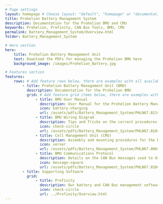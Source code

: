 ```yaml
---
# Page settings
layout: homepage # Choose layout: "default", "homepage" or "documentation-archive"
title: Prohelion Battery Management System
description: Documentation for the Prohelion BMU and CMU
keywords: Prohelion, Profinity, CAN Bus Tools, BMU, CMU
permalink: Battery_Management_System/Overview.html
folder: Battery_Management_System

# Hero section
hero:
    title: Prohelion Battery Management Unit
    text: Download the PDFs for managing the Prohelion BMU here
    background_image: /images/Prohelion_Battery.jpg

# Features section
features:
    rows: # Add feature rows below, there are examples with all available options
        - title: Prohelion Battery Management Unit (BMU)
          description: Documentation for the Prohelion BMU
          grid: # Add feature grid items below, there are examples with all available options
              - title: BMU User Manual
                description: User Manual for the Prohelion Battery Management Unit (BMU)
                icon: battery-charging
                url: /assets/pdfs/Battery_Management_System/PHLN67.011v2 BMS Users Manual.pdf
              - title: BMU Wiring Diagram
                description: Tips and Tricks on the correct procedures for wiring a Prohelion BMU
                icon: check-circle
                url: /assets/pdfs/Battery_Management_System/PHLN67.018v1 BMU Wiring Diagram.pdf
              - title: Cell Management Unit (CMU)
                description: Assembly and mounting procedures for the Prohelion CMU and wiring harness
                icon: server
                url: /assets/pdfs/Battery_Management_System/PHLN67.006v1 Assembly Procedure CMU Cell Wiring.pdf
              - title: BMU Communications Protocol
                description: Details on the CAN Bus messages used to drive the Prohelion BMU
                icon: message-square
                url: /assets/pdfs/Battery_Management_System/PHLN67.010v1 BMS BMU Communications Protocol.pdf           
        - title: Supporting Software          
          grid:
              - title: Profinity
                description: Our battery and CAN Bus management software solution.
                icon: check-circle
                url: ../Profinity/Overview.html
---
```

